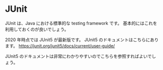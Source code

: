 # JUnit

JUnit は、Java における標準的な testing framework です。
基本的にはこれを利用しておくのが良いでしょう。

2020 年時点では JUnit5 が最新版です。
JUnit5 のドキュメントはこちらにあります。 https://junit.org/junit5/docs/current/user-guide/

JUnit5 のドキュメントは非常にわかりやすいのでこちらを参照すればよいでしょう。
